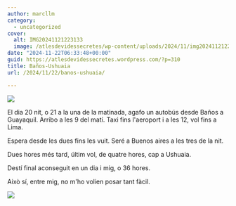 ```yaml
---
author: marcllm
category:
  - uncategorized
cover:
  alt: IMG20241121223133
  image: /atlesdevidessecretes/wp-content/uploads/2024/11/img20241121223133.jpg
date: "2024-11-22T06:33:48+00:00"
guid: https://atlesdevidessecretes.wordpress.com/?p=310
title: Baños-Ushuaia
url: /2024/11/22/banos-ushuaia/

---
```

![](/atlesdevidessecretes/wp-content/uploads/2024/11/img202411212231336993052949939833709.jpg?w=1024)

El dia 20 nit, o 21 a la una de la matinada, agafo un autobús desde Baños a Guayaquil. Arribo a les 9 del matí. Taxi fins l'aeroport i a les 12, vol fins a Lima.

Espera desde les dues fins les vuit. Seré a Buenos aires a les tres de la nit.

Dues hores més tard, últim vol, de quatre hores, cap a Ushuaia.

Destí final aconseguit en un dia i mig, o 36 hores.

Això sí, entre mig, no m'ho volien posar tant fàcil.

![](/atlesdevidessecretes/wp-content/uploads/2024/11/img_20241122_0332542579354188968204807.jpg?w=1024)
